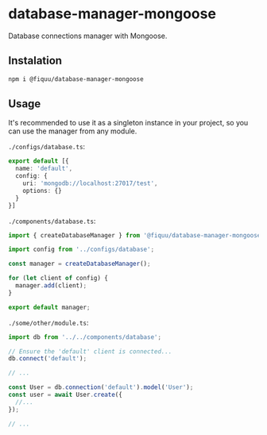 # database-manager-mongoose

Database connections manager with Mongoose.

## Instalation

```sh
npm i @fiquu/database-manager-mongoose
```

## Usage

It's recommended to use it as a singleton instance in your project, so you can use the manager from any module.

`./configs/database.ts`:
```ts
export default [{
  name: 'default',
  config: {
    uri: 'mongodb://localhost:27017/test',
    options: {}
  }
}]
```

`./components/database.ts`:
```ts
import { createDatabaseManager } from '@fiquu/database-manager-mongoose';

import config from '../configs/database';

const manager = createDatabaseManager();

for (let client of config) {
  manager.add(client);
}

export default manager;
```

`./some/other/module.ts`:
```ts
import db from '../../components/database';

// Ensure the 'default' client is connected...
db.connect('default');

// ...

const User = db.connection('default').model('User');
const user = await User.create({
  //...
});

// ...
```
